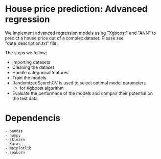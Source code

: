 # House price prediction: Advanced regression 

We implement advanced regression models using "Xgboost" and "ANN" to predict a house price out of a complex dataset. Please see "data_description.txt" file. 

The steps we follow;
   - Importing datasets
   - Cleaning the dataset 
   - Handle categorical features
   - Train the models 
   - RandomizedSearchCV is used to select optimal model parameters
       - for Xgboost algorithm
   - Evaluate the performace of the models and compair their potential on the test data 
    
# Dependencis 
    - pandas
    - numpy
    - sklearn
    - Karas
    - matplotlib
    - seaborn
    
